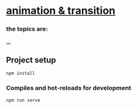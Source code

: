 # [animation & transition](...)

### the topics are:

[...]()

## Project setup
```
npm install
```

### Compiles and hot-reloads for development
```
npm run serve
```

